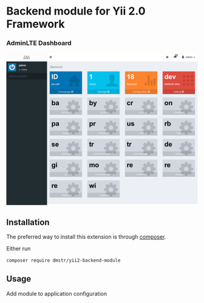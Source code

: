 Backend module for Yii 2.0 Framework
====================================

### AdminLTE Dashboard

![Screenshot](https://raw.githubusercontent.com/dmstr/gh-media/master/dmstr/yii2-backend-module/backend-default-index.png)

Installation
------------

The preferred way to install this extension is through [composer](http://getcomposer.org/download/).

Either run

```
composer require dmstr/yii2-backend-module
```

Usage
-----

Add module to application configuration
